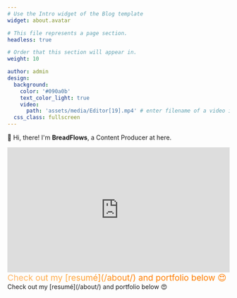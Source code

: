 ```yaml
---
# Use the Intro widget of the Blog template
widget: about.avatar

# This file represents a page section.
headless: true

# Order that this section will appear in.
weight: 10

author: admin
design:
  background:
    color: '#090a0b'
    text_color_light: true
    video:
      path: 'assets/media/Editor[19].mp4' # enter filename of a video in /assets/media
  css_class: fullscreen
---
```


👋 Hi, there! I'm **BreadFlows**, a Content Producer at here.
<div style="position: relative; padding-bottom: 56.25%; height: 0; overflow: hidden;">
  <iframe src="https://www.youtube.com/embed/videoseries?list=PLln60eLGTlYG5tV5qaXl4J6ZjNO8oWzgT&autoplay=1&loop=1" 
          frameborder="0" 
          allow="autoplay; encrypted-media" 
          allowfullscreen 
          style="position: absolute; top: 0; left: 0; width: 100%; height: 100%;">
  </iframe>
</div>

<span style="font-size: 1.2rem; background: #FFB76B; background: linear-gradient(to right, #FFB76B 0%, #FFA73D 30%, #FF7C00 60%, #FF7F04 100%); -webkit-background-clip: text; -webkit-text-fill-color: transparent;">
  Check out my [resumé](/about/) and portfolio below 😍
</span>
Check out my [resumé](/about/) and portfolio below 😍
